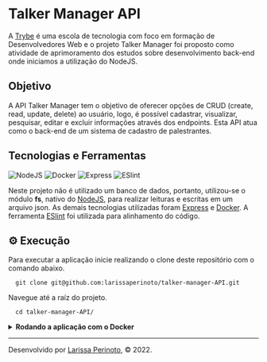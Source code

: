 # Talker Manager API

A [Trybe](https://www.betrybe.com/) é uma escola de tecnologia com foco em formação de Desenvolvedores Web e o projeto Talker Manager foi proposto como atividade de aprimoramento dos estudos sobre desenvolvimento back-end onde iniciamos a utilização do NodeJS.

## Objetivo

A API Talker Manager tem o objetivo de oferecer opções de CRUD (create, read, update, delete) ao usuário, logo, é possível cadastrar, visualizar, pesquisar, editar e excluir informações através dos endpoints. Esta API atua como o back-end de um sistema de cadastro de palestrantes.

## Tecnologias e Ferramentas

<div>
  <img src="https://img.shields.io/badge/Node.js-339933?style=for-the-badge&logo=nodedotjs&logoColor=white" alt="NodeJS"/>
  <img src="https://img.shields.io/badge/Docker-2CA5E0?style=for-the-badge&logo=docker&logoColor=white" alt="Docker"/>
  <img src="https://img.shields.io/badge/Express.js-000000?style=for-the-badge&logo=express&logoColor=white" alt="Express"/>
  <img src='https://img.shields.io/badge/eslint-3A33D1?style=for-the-badge&logo=eslint&logoColor=white' alt='ESlint' />
</div>

Neste projeto não é utilizado um banco de dados, portanto, utilizou-se o módulo **fs**, nativo do [NodeJS](https://nodejs.org/en/), para realizar leituras e escritas em um arquivo json. As demais tecnologias utilizadas foram [Express](https://expressjs.com/pt-br/) e [Docker](https://www.docker.com/). A ferramenta [ESlint](https://eslint.org/) foi utilizada para alinhamento do código.

## ⚙️ Execução

Para executar a aplicação inicie realizando o clone deste repositório com o comando abaixo.

      git clone git@github.com:larissaperinoto/talker-manager-API.git

Navegue até a raíz do projeto.

      cd talker-manager-API/

<details>
   <summary><strong>Rodando a aplicação com o Docker</strong></summary>
  </br>

   Na pasta app do projeto, suba o container <strong>talker_manager</strong> utilizando o docker-compose.yml. Utilize o comando abaixo.

        docker-compose up -d

   Entre no terminal do container

        docker exec -it talker_manager bash

   Instale as depedências do projeto

        npm install

   Inicie o servidor

        npm run dev

</details>

---

Desenvolvido por [Larissa Perinoto](www.linkedin.com/in/larissaperinoto), © 2022.
